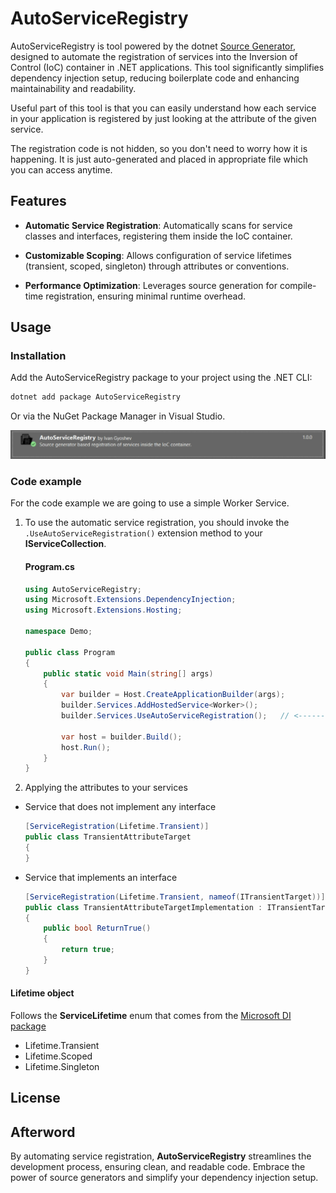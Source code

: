 # AutoServiceRegistry

AutoServiceRegistry is tool powered by the dotnet [Source Generator](doc:https://learn.microsoft.com/en-us/dotnet/csharp/roslyn-sdk/source-generators-overview), designed to automate the registration of services into the Inversion of Control (IoC) container in .NET applications. This tool significantly simplifies dependency injection setup, reducing boilerplate code and enhancing maintainability and readability.

Useful part of this tool is that you can easily understand how each service in your application is registered by just looking at the attribute of the given service.

The registration code is not hidden, so you don't need to worry how it is happening. It is just auto-generated and placed in appropriate file which you can access anytime.

## Features
- <b>Automatic Service Registration</b>: Automatically scans for service classes and interfaces, registering them inside the IoC container.

- <b>Customizable Scoping</b>: Allows configuration of service lifetimes (transient, scoped, singleton) through attributes or conventions.

- <b>Performance Optimization</b>: Leverages source generation for compile-time registration, ensuring minimal runtime overhead.

## Usage
### Installation

Add the AutoServiceRegistry package to your project using the .NET CLI:

``` sh
dotnet add package AutoServiceRegistry
```
Or via the NuGet Package Manager in Visual Studio.

![Nuget-Image](/assets/preview.png)

### Code example
For the code example we are going to use a simple Worker Service.

1. To use the automatic service registration, you should invoke the `.UseAutoServiceRegistration()` extension method to your <b>IServiceCollection</b>.

    #### Program.cs
    ``` csharp
    using AutoServiceRegistry;
    using Microsoft.Extensions.DependencyInjection;
    using Microsoft.Extensions.Hosting;

    namespace Demo;

    public class Program
    {
        public static void Main(string[] args)
        {
            var builder = Host.CreateApplicationBuilder(args);
            builder.Services.AddHostedService<Worker>();
            builder.Services.UseAutoServiceRegistration();   // <----------

            var host = builder.Build();
            host.Run();
        }
    }
    ```

2. Applying the attributes to your services

-   Service that does not implement any interface
    ``` csharp
    [ServiceRegistration(Lifetime.Transient)]
    public class TransientAttributeTarget
    {
    }
    ```
- Service that implements an interface
    ``` csharp
    [ServiceRegistration(Lifetime.Transient, nameof(ITransientTarget))]
    public class TransientAttributeTargetImplementation : ITransientTarget
    {
        public bool ReturnTrue()
        {
            return true;
        }
    }
    ```

#### Lifetime object
Follows the <b>ServiceLifetime</b> enum that comes from the [Microsoft DI package](doc:https://github.com/dotnet/runtime/blob/main/src/libraries/Microsoft.Extensions.DependencyInjection/README.md)

- Lifetime.Transient
- Lifetime.Scoped
- Lifetime.Singleton

## License


## Afterword 
By automating service registration, <b>AutoServiceRegistry</b> streamlines the development process, ensuring clean, and readable code. Embrace the power of source generators and simplify your dependency injection setup.
